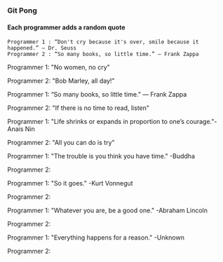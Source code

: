 ### Git Pong
#### Each programmer adds a random quote

```Example:
Programmer 1 : “Don't cry because it's over, smile because it happened.” ― Dr. Seuss
Programmer 2 : “So many books, so little time.” ― Frank Zappa
```

Programmer 1: "No women, no cry"

Programmer 2: "Bob Marley, all day!"

Programmer 1: “So many books, so little time.” ― Frank Zappa

Programmer 2: "If there is no time to read, listen"

Programmer 1: "Life shrinks or expands in proportion to one’s courage."-Anais Nin

Programmer 2: "All you can do is try"

Programmer 1: "The trouble is you think you have time." -Buddha

Programmer 2:

Programmer 1: "So it goes." -Kurt Vonnegut

Programmer 2:

Programmer 1: "Whatever you are, be a good one." -Abraham Lincoln

Programmer 2:

Programmer 1: "Everything happens for a reason." -Unknown

Programmer 2:
